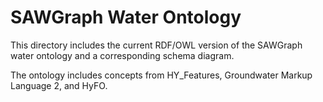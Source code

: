 # SAWGraph Water Ontology

This directory includes the current RDF/OWL version of the SAWGraph water ontology and a corresponding schema diagram.

The ontology includes concepts from HY_Features, Groundwater Markup Language 2, and HyFO.

